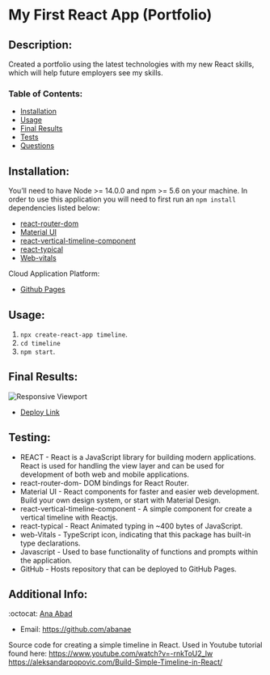 # My First React App (Portfolio) 

## Description:
Created a portfolio using the latest technologies with my new React skills, which will help future employers see my skills.

   ### Table of Contents:

   - [Installation](#installation)
   - [Usage](#usage)
   - [Final Results](#final-results)
   - [Tests](#testing)
   - [Questions](#additional-info)


## Installation:
  You’ll need to have Node >= 14.0.0 and npm >= 5.6 on your machine.
  In order to use this application you will need to first run an `npm install` dependencies listed below:
- [react-router-dom](https://www.npmjs.com/package/react-router-dom)
- [Material UI](https://material-ui.com/)
- [react-vertical-timeline-component](https://www.npmjs.com/package/react-vertical-timeline-component)
- [react-typical](https://www.npmjs.com/package/react-typical)
- [Web-vitals](https://www.npmjs.com/package/web-vitals)


Cloud Application Platform:
- [Github Pages]() 



## Usage:
1. `npx create-react-app timeline`.
3. `cd timeline`
2. `npm start`. 



## Final Results:
![Responsive Viewport](https://media.giphy.com/media/ek7dLydny8Xo681Inm/giphy.gif?cid=790b7611289e5f4a5ceb6b8e20825dc89886dec5c1145f23&rid=giphy.gif&ct=g)

* [Deploy Link](https://abanae.github.io/first_REACT)



## Testing:
- REACT  -  React is a JavaScript library for building modern applications. React is used for handling the view layer and can be used for development of both web and mobile applications.
- react-router-dom- DOM bindings for React Router.
- Material UI - React components for faster and easier web development. Build your own design system, or start with Material Design.
- react-vertical-timeline-component - A simple component for create a vertical timeline with Reactjs.
- react-typical - React Animated typing in ~400 bytes of JavaScript.
- web-Vitals -  TypeScript icon, indicating that this package has built-in type declarations. 
- Javascript - Used to base functionality of functions and prompts within the application.
- GitHub - Hosts repository that can be deployed to GitHub Pages. 


## Additional Info:
:octocat: [Ana Abad](https://github.com/abanae)
- Email: https://github.com/abanae 

Source code for creating a simple timeline in React. Used in Youtube tutorial found here: https://www.youtube.com/watch?v=-rnkToU2_lw
https://aleksandarpopovic.com/Build-Simple-Timeline-in-React/
